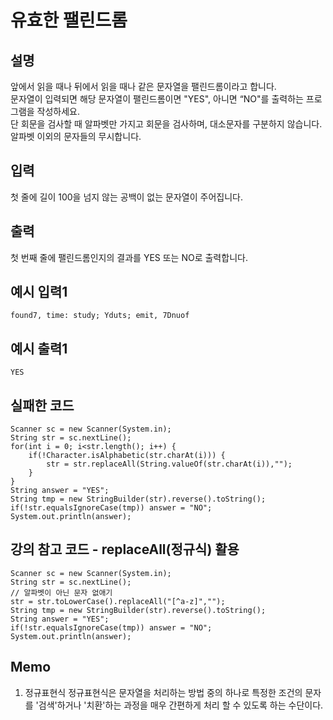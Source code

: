 # 유효한 팰린드롬

## 설명
앞에서 읽을 때나 뒤에서 읽을 때나 같은 문자열을 팰린드롬이라고 합니다.  
문자열이 입력되면 해당 문자열이 팰린드롬이면 "YES", 아니면 “NO"를 출력하는 프로그램을 작성하세요.  
단 회문을 검사할 때 알파벳만 가지고 회문을 검사하며, 대소문자를 구분하지 않습니다.  
알파벳 이외의 문자들의 무시합니다.

## 입력
첫 줄에 길이 100을 넘지 않는 공백이 없는 문자열이 주어집니다.

## 출력
첫 번째 줄에 팰린드롬인지의 결과를 YES 또는 NO로 출력합니다.

## 예시 입력1
```
found7, time: study; Yduts; emit, 7Dnuof
```

## 예시 출력1
```
YES
```

## 실패한 코드
```
Scanner sc = new Scanner(System.in);
String str = sc.nextLine();
for(int i = 0; i<str.length(); i++) {
	if(!Character.isAlphabetic(str.charAt(i))) {
		str = str.replaceAll(String.valueOf(str.charAt(i)),"");
	}
}
String answer = "YES";
String tmp = new StringBuilder(str).reverse().toString();
if(!str.equalsIgnoreCase(tmp)) answer = "NO";
System.out.println(answer);
```

## 강의 참고 코드 - replaceAll(정규식) 활용
```
Scanner sc = new Scanner(System.in);
String str = sc.nextLine();
// 알파벳이 아닌 문자 없애기
str = str.toLowerCase().replaceAll("[^a-z]","");
String tmp = new StringBuilder(str).reverse().toString();
String answer = "YES";
if(!str.equalsIgnoreCase(tmp)) answer = "NO";
System.out.println(answer);
```

## Memo
1. 정규표현식
정규표현식은 문자열을 처리하는 방법 중의 하나로 특정한 조건의 문자를 '검색'하거나 '치환'하는 과정을 매우 간편하게 처리 할 수 있도록 하는 수단이다.